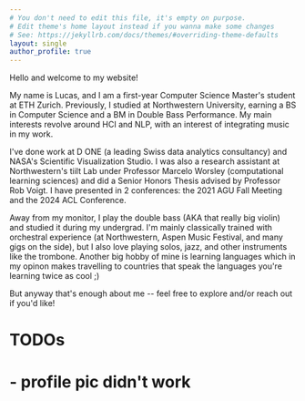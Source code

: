 ```yaml
---
# You don't need to edit this file, it's empty on purpose.
# Edit theme's home layout instead if you wanna make some changes
# See: https://jekyllrb.com/docs/themes/#overriding-theme-defaults
layout: single
author_profile: true
---
```


Hello and welcome to my website! 

My name is Lucas, and I am a first-year Computer Science Master's student at ETH Zurich. Previously, I studied at Northwestern University, earning a BS in Computer Science and a BM in Double Bass Performance. My main interests revolve around HCI and NLP, with an interest of integrating music in my work. 

I've done work at D ONE (a leading Swiss data analytics consultancy) and NASA's Scientific Visualization Studio. I was also a research assistant at Northwestern's tiilt Lab under Professor Marcelo Worsley (computational learning sciences) and did a Senior Honors Thesis advised by Professor Rob Voigt. I have presented in 2 conferences: the 2021 AGU Fall Meeting and the 2024 ACL Conference. 

Away from my monitor, I play the double bass (AKA that really big violin) and studied it during my undergrad. I'm mainly classically trained with orchestral experience (at Northwestern, Aspen Music Festival, and many gigs on the side), but I also love playing solos, jazz, and other instruments like the trombone. Another big hobby of mine is learning languages which in my opinon makes travelling to countries that speak the languages you're learning twice as cool ;\) 

But anyway that's enough about me -- feel free to explore and/or reach out if you'd like! 


# TODOs
# - profile pic didn't work
